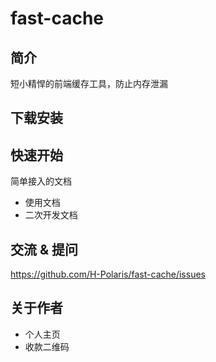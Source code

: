 # fast-cache

## 简介

短小精悍的前端缓存工具，防止内存泄漏

## 下载安装

## 快速开始

简单接入的文档

- 使用文档
- 二次开发文档

## 交流 & 提问

https://github.com/H-Polaris/fast-cache/issues

## 关于作者

- 个人主页
- 收款二维码
